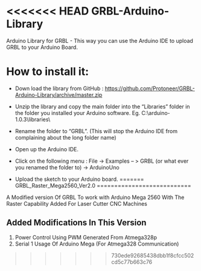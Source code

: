 <<<<<<< HEAD
GRBL-Arduino-Library
====================

Arduino Library for GRBL - This way you can use the Arduino IDE to upload GRBL to your Arduino Board.


How to install it:
==================

- Down load the library from GitHub : https://github.com/Protoneer/GRBL-Arduino-Library/archive/master.zip

- Unzip the library and copy the main folder into the “Libraries” folder in the folder you installed your Arduino software. Eg. C:\arduino-1.0.3\libraries\

- Rename the folder to “GRBL”. (This will stop the Arduino IDE from complaining about the long folder name)

- Open up the Arduino IDE.

- Click on the following menu : File -> Examples – > GRBL (or what ever you renamed the folder to) -> ArduinoUno

- Upload the sketch to your Arduino board.
=======
GRBL_Raster_Mega2560_Ver2.0
===========================

A Modified version Of GRBL To work with Arduino Mega 2560 With The Raster Capability Added For Laser Cutter CNC Machines


Added Modifications In This Version
-------------------------------------
1) Power Control Using PWM Generated From Atmega328p
2) Serial 1 Usage Of Arduino Mega (For Atmega328 Communication)
>>>>>>> 730ede92685438dbb1f8cfcc502cd5c77b663c76
